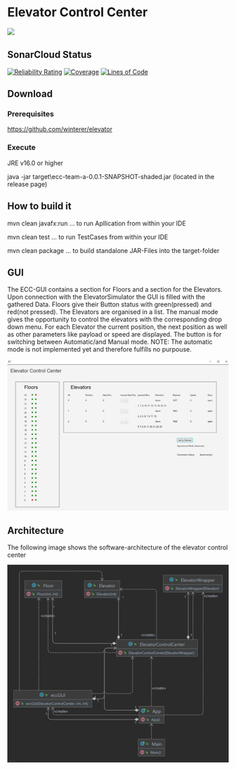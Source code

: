 # Elevator Control Center

<img src="https://s.keepmeme.com/files/en_posts/20200823/e672a8e92b6291e79f66bfab87d8addbman-in-elevator-meme-keep-scrolling-i-want-to-go-up.jpg">

## SonarCloud Status

[![Reliability Rating](https://sonarcloud.io/api/project_badges/measure?project=fhhagenberg-sqe-esd-ws21_elevator-control-center-team-a&metric=reliability_rating)](https://sonarcloud.io/summary/new_code?id=fhhagenberg-sqe-esd-ws21_elevator-control-center-team-a)
[![Coverage](https://sonarcloud.io/api/project_badges/measure?project=fhhagenberg-sqe-esd-ws21_elevator-control-center-team-a&metric=coverage)](https://sonarcloud.io/summary/new_code?id=fhhagenberg-sqe-esd-ws21_elevator-control-center-team-a)
[![Lines of Code](https://sonarcloud.io/api/project_badges/measure?project=fhhagenberg-sqe-esd-ws21_elevator-control-center-team-a&metric=ncloc)](https://sonarcloud.io/summary/new_code?id=fhhagenberg-sqe-esd-ws21_elevator-control-center-team-a)

## Download

### Prerequisites

https://github.com/winterer/elevator

### Execute

JRE v16.0 or higher

java -jar target\ecc-team-a-0.0.1-SNAPSHOT-shaded.jar
(located in the release page)

## How to build it

mvn clean javafx:run ... to run Apllication from within your IDE

mvn clean test ...  to run TestCases from within your IDE

mvn clean package ... to build standalone JAR-Files into the target-folder


## GUI
The ECC-GUI contains a section for Floors and a section for the Elevators. Upon connection with the ElevatorSimulator the GUI is filled with the gathered Data. Floors give their Button status with green(pressed) and red(not pressed). The Elevators are organised in a list. The manual mode gives the opportunity to control the elevators with the corresponding drop down menu. For each Elevator the current position, the next position as well as other parameters like payload or speed are displayed. The button is for switching between Automatic/and Manual mode. NOTE: The automatic mode is not implemented yet and therefore fulfills no purpouse.

![Screenshot](doc/GUI.png)

## Architecture

The following image shows the software-architecture of the elevator control center

![Screenshot](doc/classDiag.png)
